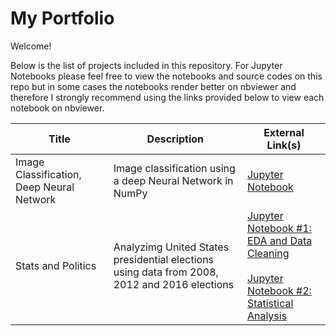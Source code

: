 # My Portfolio

Welcome!

Below is the list of projects included in this repository. For Jupyter Notebooks please feel free to view the notebooks and source codes on this repo but in some cases the notebooks render better on nbviewer and therefore I strongly recommend using the links provided below to view each notebook on nbviewer.

| Title | Description | External Link(s) |
|-------|-------------|------------------|
| Image Classification, Deep Neural Network | Image classification using a deep Neural Network in NumPy | [Jupyter Notebook](https://nbviewer.jupyter.org/github/ArashTavassoli/Portfolio/blob/master/Image%20Classification%2C%20Deep%20Neural%20Network/Image%20Classification%2C%20Deep%20Neural%20Network.ipynb) |
| Stats and Politics | Analyzimg United States presidential elections using data from 2008, 2012 and 2016 elections | [Jupyter Notebook #1: EDA and Data Cleaning](https://nbviewer.jupyter.org/github/ArashTavassoli/Portfolio/blob/master/Stats%20and%20Politics/Part%201%20-%20EDA%20and%20Data%20Cleaning.ipynb)<br /><br />[Jupyter Notebook #2: Statistical Analysis](https://nbviewer.jupyter.org/github/ArashTavassoli/Portfolio/blob/10bc315fe573290deb5b15e4e758e5f1e52b04a9/Stats%20and%20Politics/Part%202%20-%20Statistical%20Analysis.ipynb) |
